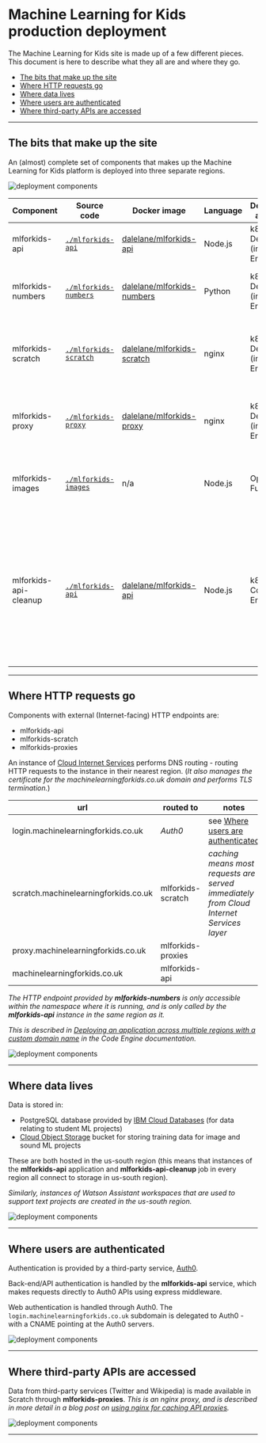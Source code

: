 # Machine Learning for Kids production deployment

The Machine Learning for Kids site is made up of a few different pieces. This document is here to describe what they all are and where they go.

- [The bits that make up the site](#the-bits-that-make-up-the-site)
- [Where HTTP requests go](#where-http-requests-go)
- [Where data lives](#where-data-lives)
- [Where users are authenticated](#where-users-are-authenticated)
- [Where third-party APIs are accessed](#where-third-party-apis-are-accessed)

---
## The bits that make up the site

An (almost) complete set of components that makes up the Machine Learning for Kids platform is deployed into three separate regions.

![deployment components](./docs/01-components.png)

| **Component**         | **Source code**                              | **Docker image**                                                                  | **Language** | **Deployment approach** | **Purpose** |
| --------------------- | -------------------------------------------- | --------------------------------------------------------------------------------- | ------------ | ----------------------- | ----------- |
| mlforkids-api         | [`./mlforkids-api`](./mlforkids-api)         | [dalelane/mlforkids-api](https://hub.docker.com/r/dalelane/mlforkids-api)         | Node.js      | k8s Deployment (in Code Engine) | Main website and API              |
| mlforkids-numbers     | [`./mlforkids-numbers`](./mlforkids-numbers) | [dalelane/mlforkids-numbers](https://hub.docker.com/r/dalelane/mlforkids-numbers) | Python       | k8s Deployment (in Code Engine) | Creates ML models and visualisations for numbers projects |
| mlforkids-scratch     | [`./mlforkids-scratch`](./mlforkids-scratch) | [dalelane/mlforkids-scratch](https://hub.docker.com/r/dalelane/mlforkids-scratch) | nginx        | k8s Deployment (in Code Engine) | Hosts static parts of website that don't change frequently (i.e. Scratch fork) |
| mlforkids-proxy       | [`./mlforkids-proxy`](./mlforkids-proxy)     | [dalelane/mlforkids-proxy](https://hub.docker.com/r/dalelane/mlforkids-proxy)     | nginx        | k8s Deployment (in Code Engine) | Proxies requests from Scratch to external third-party APIs |
| mlforkids-images      | [`./mlforkids-images`](./mlforkids-images)   | n/a                                                                               | Node.js      | OpenWhisk Function      | Image pre-processing (e.g. resizing, converting, etc.) |
| mlforkids-api-cleanup | [`./mlforkids-api`](./mlforkids-api)         | [dalelane/mlforkids-api](https://hub.docker.com/r/dalelane/mlforkids-api)         | Node.js      | k8s Job (in Code Engine) | Periodic job (cron triggered every hour) to cleanup redundant data in Cloud Object Storage, and delete expired users and Watson Assistant workspaces |


---
## Where HTTP requests go

Components with external (Internet-facing) HTTP endpoints are:
- mlforkids-api
- mlforkids-scratch
- mlforkids-proxies

An instance of [Cloud Internet Services](https://www.ibm.com/cloud/cloud-internet-services) performs DNS routing - routing HTTP requests to the instance in their nearest region. (*It also manages the certificate for the machinelearningforkids.co.uk domain and performs TLS termination.*)

| **url**                              | **routed to**     | **notes** |
| ------------------------------------ | ----------------- | --------- |
| login.machinelearningforkids.co.uk   | _Auth0_           | see [Where users are authenticated](#where-users-are-authenticated) |
| scratch.machinelearningforkids.co.uk | mlforkids-scratch | *caching means most requests are  served immediately from Cloud Internet Services layer* |
| proxy.machinelearningforkids.co.uk   | mlforkids-proxies |
| machinelearningforkids.co.uk         | mlforkids-api     |

*The HTTP endpoint provided by **mlforkids-numbers** is only accessible within the namespace where it is running, and is only called by the **mlforkids-api** instance in the same region as it.*

*This is described in [Deploying an application across multiple regions with a custom domain name](https://cloud.ibm.com/docs/codeengine?topic=codeengine-deploy-multiple-regions) in the Code Engine documentation.*

![deployment components](./docs/02-http-traffic.png)


---
## Where data lives

Data is stored in:
- PostgreSQL database provided by [IBM Cloud Databases](https://www.ibm.com/cloud/databases) (for data relating to student ML projects)
- [Cloud Object Storage](https://www.ibm.com/cloud/object-storage) bucket for storing training data for image and sound ML projects

These are both hosted in the us-south region (this means that instances of the **mlforkids-api** application and **mlforkids-api-cleanup** job in every region all connect to storage in us-south region).

*Similarly, instances of Watson Assistant workspaces that are used to support text projects are created in the us-south region.*

![deployment components](./docs/03-persistence.png)


---
## Where users are authenticated

Authentication is provided by a third-party service, [Auth0](https://auth0.com).

Back-end/API authentication is handled by the **mlforkids-api** service, which makes requests directly to Auth0 APIs using express middleware.

Web authentication is handled through Auth0. The `login.machinelearningforkids.co.uk` subdomain is delegated to Auth0 - with a CNAME pointing at the Auth0 servers.

![deployment components](./docs/04-auth.png)


---
## Where third-party APIs are accessed

Data from third-party services (Twitter and Wikipedia) is made available in Scratch through **mlforkids-proxies**. *This is an nginx proxy, and is described in more detail in a blog post on [using nginx for caching API proxies](https://dalelane.co.uk/blog/?p=3646).*

![deployment components](./docs/05-third-party.png)

---
